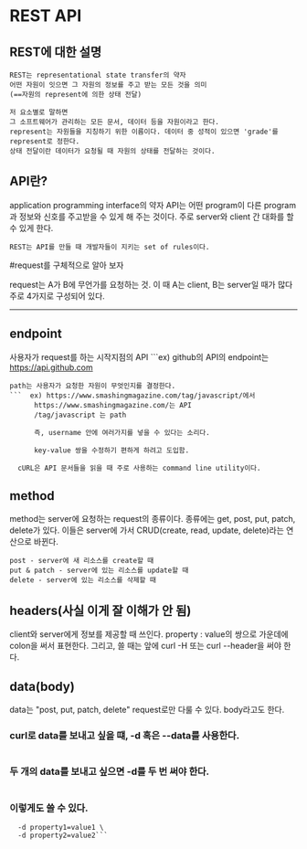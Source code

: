 REST API
=========

## REST에 대한 설명
```
REST는 representational state transfer의 약자
어떤 자원이 잇으면 그 자원의 정보를 주고 받는 모든 것을 의미
(==자원의 represent에 의한 상태 전달)

저 요소별로 말하면
그 소프트웨어가 관리하는 모든 문서, 데이터 등을 자원이라고 한다.
represent는 자원들을 지칭하기 위한 이름이다. 데이터 중 성적이 있으면 'grade'를 represent로 정한다. 
상태 전달이란 데이터가 요청될 때 자원의 상태를 전달하는 것이다.
```
## API란?
application programming interface의 약자
API는 어떤 program이 다른 program과 정보와 신호를 주고받을 수 있게 해 주는 것이다.
주로 server와 client 간 대화를 할 수 있게 한다.

```REST를 요약하자면?
REST는 API를 만들 때 개발자들이 지키는 set of rules이다.
```

#request를 구체적으로 알아 보자

request는 A가 B에 무언가를 요청하는 것. 이 때 A는 client, B는 server일 때가 많다
주로 4가지로 구성되어 있다.

------------------------
## endpoint
  사용자가 request를 하는 시작지점의 API
    ```ex) github의 API의 endpoint는 https://api.github.com
 ```
 path는 사용자가 요청한 자원이 무엇인지를 결정한다.
```  ex) https://www.smashingmagazine.com/tag/javascript/에서
       https://www.smashingmagazine.com/는 API
       /tag/javascript 는 path
```

```      /users/:username/repos에서 colon(:)은 변수 앞에 온다.
      즉, username 안에 여러가지를 넣을 수 있다는 소리다.
```      
```      ?query1=value1&query2=value2에서 물음표는 query parameters 앞에 온다.
      key-value 쌍을 수정하기 편하게 하려고 도입함.
```
      cURL은 API 문서들을 읽을 때 주로 사용하는 command line utility이다.


## method
method는 server에 요청하는 request의 종류이다.
종류에는 get, post, put, patch, delete가 있다.
이들은 server에 가서 CRUD(create, read, update, delete)라는 연산으로 바뀐다.

```get - server에서 리소스를 얻어올 때
post - server에 새 리소스를 create할 때
put & patch - server에 있는 리소스를 update할 때
delete - server에 있는 리소스를 삭제할 때
```



## headers(사실 이게 잘 이해가 안 됨)
  client와 server에게 정보를 제공할 때 쓰인다.
  property : value의 쌍으로 가운데에 colon을 써서 표현한다.
  그리고, 쓸 때는 앞에 curl -H 또는 curl --header을 써야 한다.
  


## data(body)
  data는 "post, put, patch, delete" request로만 다룰 수 있다. 
  body라고도 한다.

### curl로 data를 보내고 싶을 떄, -d 혹은 --data를 사용한다.
```curl -X POST <URL> -d property1=value
```
### 두 개의 data를 보내고 싶으면 -d를 두 번 써야 한다.
```curl -X POST <URL> -d property1=value1 -d property2=value2
```
### 이렇게도 쓸 수 있다.
```curl -X POST <URL> \
  -d property1=value1 \
  -d property2=value2```










